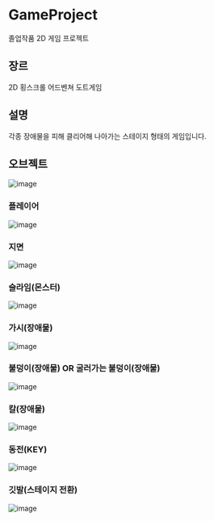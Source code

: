 # GameProject
졸업작품 2D 게임 프로젝트

## 장르
2D 횡스크롤 어드벤쳐 도트게임

## 설명
각종 장애물을 피해 클리어해 나아가는 스테이지 형태의 게임입니다.

## 오브젝트 
![image](https://user-images.githubusercontent.com/61501112/153538229-8a638336-22f1-4076-8c01-048cc18dd149.png)

### 플레이어
![image](https://user-images.githubusercontent.com/61501112/153538544-b4edc2a6-a9df-46d8-8d04-8dc15ed75c37.png)

### 지면
![image](https://user-images.githubusercontent.com/61501112/153538732-ffac80ad-caa2-4c6e-847d-0f11b9d4072a.png)

### 슬라임(몬스터)
![image](https://user-images.githubusercontent.com/61501112/153538786-b03c71c1-f921-4749-853a-d5a56f823c5b.png)

### 가시(장애물)
![image](https://user-images.githubusercontent.com/61501112/153538849-69d2f92a-f137-4750-b48f-6e0661c4a89c.png)

### 불덩이(장애물) OR 굴러가는 불덩이(장애물)
![image](https://user-images.githubusercontent.com/61501112/153538900-75ff3a56-3b82-4db3-a4e3-a71b89c3ebc8.png)

### 칼(장애물)
![image](https://user-images.githubusercontent.com/61501112/153538961-5a083afe-005a-4bde-9314-dd47d06ae966.png)

### 동전(KEY)
![image](https://user-images.githubusercontent.com/61501112/153538992-3d0b0d0d-7e52-4344-8c7d-1b3d08068821.png)

### 깃발(스테이지 전환)
![image](https://user-images.githubusercontent.com/61501112/153539051-14de67ef-f6ad-4b11-a302-161ef46fdd44.png)

